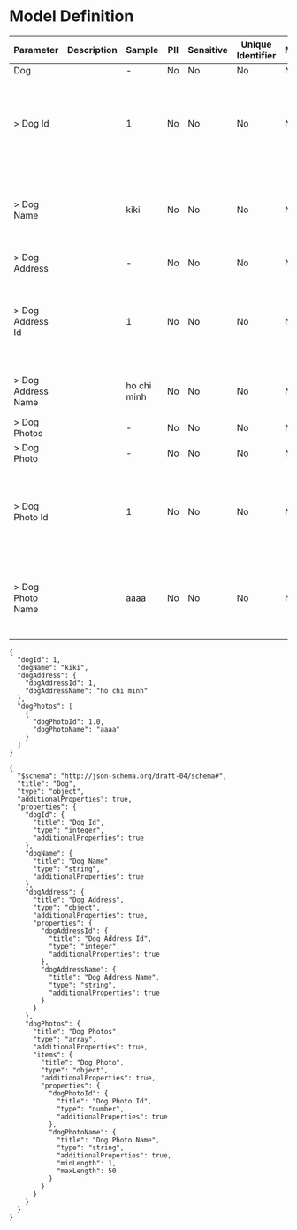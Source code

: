 # Model Definition
| Parameter | Description | Sample | PII | Sensitive | Unique Identifier | Mandatory | Default | Details |
| --- | --- | --- | --- | --- | --- | --- | --- | --- |
|  Dog |  |  -  | No | No | No | No |  |Data Type : object<br>  |
| &gt; Dog Id |  | 1 | No | No | No | No |  |Data Type : integer<br> Mininum :  - <br> Exclusive Minimum : No<br> Maximum :  - <br> Exclusive Maximum : No<br> Multiple Of :  - <br>  |
| &gt; Dog Name |  | kiki | No | No | No | No |  |Data Type : string<br> Min. length :  - <br> Max. length :  - <br> Regex :  - <br> Allow Null : false<br> Faker : name.firstName<br>  |
| &gt; Dog Address |  |  -  | No | No | No | No |  |Data Type : object<br>  |
| &gt; Dog Address Id |  | 1 | No | No | No | No |  |Data Type : integer<br> Mininum :  - <br> Exclusive Minimum : No<br> Maximum :  - <br> Exclusive Maximum : No<br> Multiple Of :  - <br>  |
| &gt; Dog Address Name |  | ho chi minh | No | No | No | No |  |Data Type : string<br> Min. length :  - <br> Max. length :  - <br> Regex :  - <br>  |
| &gt; Dog Photos |  |  -  | No | No | No | No |  |Data Type : array<br>  |
| &gt; Dog Photo |  |  -  | No | No | No | No |  |Data Type : object<br>  |
| &gt; Dog Photo Id |  | 1 | No | No | No | No |  |Data Type : number<br> Mininum :  - <br> Exclusive Minimum : No<br> Maximum :  - <br> Exclusive Maximum : No<br> Multiple Of :  - <br>  |
| &gt; Dog Photo Name |  | aaaa | No | No | No | No |  |Data Type : string<br> Min. length : 1<br> Max. length : 50<br> Regex :  - <br> Allow Null : false<br> Faker : address.streetName<br>  |





```
{
  "dogId": 1,
  "dogName": "kiki",
  "dogAddress": {
    "dogAddressId": 1,
    "dogAddressName": "ho chi minh"
  },
  "dogPhotos": [
    {
      "dogPhotoId": 1.0,
      "dogPhotoName": "aaaa"
    }
  ]
}
```




```
{
  "$schema": "http://json-schema.org/draft-04/schema#",
  "title": "Dog",
  "type": "object",
  "additionalProperties": true,
  "properties": {
    "dogId": {
      "title": "Dog Id",
      "type": "integer",
      "additionalProperties": true
    },
    "dogName": {
      "title": "Dog Name",
      "type": "string",
      "additionalProperties": true
    },
    "dogAddress": {
      "title": "Dog Address",
      "type": "object",
      "additionalProperties": true,
      "properties": {
        "dogAddressId": {
          "title": "Dog Address Id",
          "type": "integer",
          "additionalProperties": true
        },
        "dogAddressName": {
          "title": "Dog Address Name",
          "type": "string",
          "additionalProperties": true
        }
      }
    },
    "dogPhotos": {
      "title": "Dog Photos",
      "type": "array",
      "additionalProperties": true,
      "items": {
        "title": "Dog Photo",
        "type": "object",
        "additionalProperties": true,
        "properties": {
          "dogPhotoId": {
            "title": "Dog Photo Id",
            "type": "number",
            "additionalProperties": true
          },
          "dogPhotoName": {
            "title": "Dog Photo Name",
            "type": "string",
            "additionalProperties": true,
            "minLength": 1,
            "maxLength": 50
          }
        }
      }
    }
  }
}
```

